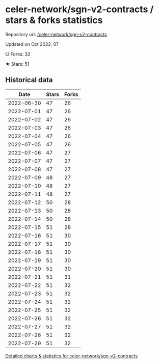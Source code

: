 # celer-network/sgn-v2-contracts / stars & forks statistics

Repository url: [/celer-network/sgn-v2-contracts](https://github.com/celer-network/sgn-v2-contracts)

Updated on Oct 2022, 07

☋ Forks: 32

★ Stars: 51

## Historical data
| Date | Stars | Forks |
|------|-------|-------|
| 2022-06-30 | 47 | 26 | 
| 2022-07-01 | 47 | 26 | 
| 2022-07-02 | 47 | 26 | 
| 2022-07-03 | 47 | 26 | 
| 2022-07-04 | 47 | 26 | 
| 2022-07-05 | 47 | 26 | 
| 2022-07-06 | 47 | 27 | 
| 2022-07-07 | 47 | 27 | 
| 2022-07-08 | 47 | 27 | 
| 2022-07-09 | 48 | 27 | 
| 2022-07-10 | 48 | 27 | 
| 2022-07-11 | 48 | 27 | 
| 2022-07-12 | 50 | 28 | 
| 2022-07-13 | 50 | 28 | 
| 2022-07-14 | 50 | 28 | 
| 2022-07-15 | 51 | 28 | 
| 2022-07-16 | 51 | 30 | 
| 2022-07-17 | 51 | 30 | 
| 2022-07-18 | 51 | 30 | 
| 2022-07-19 | 51 | 30 | 
| 2022-07-20 | 51 | 30 | 
| 2022-07-21 | 51 | 31 | 
| 2022-07-22 | 51 | 32 | 
| 2022-07-23 | 51 | 32 | 
| 2022-07-24 | 51 | 32 | 
| 2022-07-25 | 51 | 32 | 
| 2022-07-26 | 51 | 32 | 
| 2022-07-27 | 51 | 32 | 
| 2022-07-28 | 51 | 32 | 
| 2022-07-29 | 51 | 32 | 


[Detailed charts & statistics for celer-network/sgn-v2-contracts](https://reviewgithub.com/rep/celer-network/sgn-v2-contracts)
